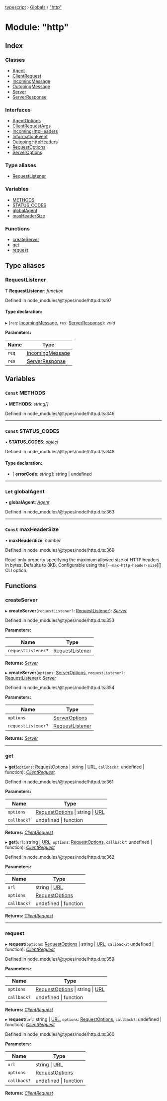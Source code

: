 [typescript](../README.md) › [Globals](../globals.md) › ["http"](_http_.md)

# Module: "http"

## Index

### Classes

* [Agent](../classes/_http_.agent.md)
* [ClientRequest](../classes/_http_.clientrequest.md)
* [IncomingMessage](../classes/_http_.incomingmessage.md)
* [OutgoingMessage](../classes/_http_.outgoingmessage.md)
* [Server](../classes/_http_.server.md)
* [ServerResponse](../classes/_http_.serverresponse.md)

### Interfaces

* [AgentOptions](../interfaces/_http_.agentoptions.md)
* [ClientRequestArgs](../interfaces/_http_.clientrequestargs.md)
* [IncomingHttpHeaders](../interfaces/_http_.incominghttpheaders.md)
* [InformationEvent](../interfaces/_http_.informationevent.md)
* [OutgoingHttpHeaders](../interfaces/_http_.outgoinghttpheaders.md)
* [RequestOptions](../interfaces/_http_.requestoptions.md)
* [ServerOptions](../interfaces/_http_.serveroptions.md)

### Type aliases

* [RequestListener](_http_.md#requestlistener)

### Variables

* [METHODS](_http_.md#const-methods)
* [STATUS_CODES](_http_.md#const-status_codes)
* [globalAgent](_http_.md#let-globalagent)
* [maxHeaderSize](_http_.md#const-maxheadersize)

### Functions

* [createServer](_http_.md#createserver)
* [get](_http_.md#get)
* [request](_http_.md#request)

## Type aliases

###  RequestListener

Ƭ **RequestListener**: *function*

Defined in node_modules/@types/node/http.d.ts:97

#### Type declaration:

▸ (`req`: [IncomingMessage](../classes/_http_.incomingmessage.md), `res`: [ServerResponse](../classes/_http_.serverresponse.md)): *void*

**Parameters:**

Name | Type |
------ | ------ |
`req` | [IncomingMessage](../classes/_http_.incomingmessage.md) |
`res` | [ServerResponse](../classes/_http_.serverresponse.md) |

## Variables

### `Const` METHODS

• **METHODS**: *string[]*

Defined in node_modules/@types/node/http.d.ts:346

___

### `Const` STATUS_CODES

• **STATUS_CODES**: *object*

Defined in node_modules/@types/node/http.d.ts:348

#### Type declaration:

* \[ **errorCode**: *string*\]: string | undefined

___

### `Let` globalAgent

• **globalAgent**: *[Agent](../classes/_http_.agent.md)*

Defined in node_modules/@types/node/http.d.ts:363

___

### `Const` maxHeaderSize

• **maxHeaderSize**: *number*

Defined in node_modules/@types/node/http.d.ts:369

Read-only property specifying the maximum allowed size of HTTP headers in bytes.
Defaults to 8KB. Configurable using the [`--max-http-header-size`][] CLI option.

## Functions

###  createServer

▸ **createServer**(`requestListener?`: [RequestListener](_http_.md#requestlistener)): *[Server](../classes/_http_.server.md)*

Defined in node_modules/@types/node/http.d.ts:353

**Parameters:**

Name | Type |
------ | ------ |
`requestListener?` | [RequestListener](_http_.md#requestlistener) |

**Returns:** *[Server](../classes/_http_.server.md)*

▸ **createServer**(`options`: [ServerOptions](../interfaces/_http_.serveroptions.md), `requestListener?`: [RequestListener](_http_.md#requestlistener)): *[Server](../classes/_http_.server.md)*

Defined in node_modules/@types/node/http.d.ts:354

**Parameters:**

Name | Type |
------ | ------ |
`options` | [ServerOptions](../interfaces/_http_.serveroptions.md) |
`requestListener?` | [RequestListener](_http_.md#requestlistener) |

**Returns:** *[Server](../classes/_http_.server.md)*

___

###  get

▸ **get**(`options`: [RequestOptions](../interfaces/_http_.requestoptions.md) | string | [URL](../classes/_url_.url.md), `callback?`: undefined | function): *[ClientRequest](../classes/_http_.clientrequest.md)*

Defined in node_modules/@types/node/http.d.ts:361

**Parameters:**

Name | Type |
------ | ------ |
`options` | [RequestOptions](../interfaces/_http_.requestoptions.md) &#124; string &#124; [URL](../classes/_url_.url.md) |
`callback?` | undefined &#124; function |

**Returns:** *[ClientRequest](../classes/_http_.clientrequest.md)*

▸ **get**(`url`: string | [URL](../classes/_url_.url.md), `options`: [RequestOptions](../interfaces/_http_.requestoptions.md), `callback?`: undefined | function): *[ClientRequest](../classes/_http_.clientrequest.md)*

Defined in node_modules/@types/node/http.d.ts:362

**Parameters:**

Name | Type |
------ | ------ |
`url` | string &#124; [URL](../classes/_url_.url.md) |
`options` | [RequestOptions](../interfaces/_http_.requestoptions.md) |
`callback?` | undefined &#124; function |

**Returns:** *[ClientRequest](../classes/_http_.clientrequest.md)*

___

###  request

▸ **request**(`options`: [RequestOptions](../interfaces/_http_.requestoptions.md) | string | [URL](../classes/_url_.url.md), `callback?`: undefined | function): *[ClientRequest](../classes/_http_.clientrequest.md)*

Defined in node_modules/@types/node/http.d.ts:359

**Parameters:**

Name | Type |
------ | ------ |
`options` | [RequestOptions](../interfaces/_http_.requestoptions.md) &#124; string &#124; [URL](../classes/_url_.url.md) |
`callback?` | undefined &#124; function |

**Returns:** *[ClientRequest](../classes/_http_.clientrequest.md)*

▸ **request**(`url`: string | [URL](../classes/_url_.url.md), `options`: [RequestOptions](../interfaces/_http_.requestoptions.md), `callback?`: undefined | function): *[ClientRequest](../classes/_http_.clientrequest.md)*

Defined in node_modules/@types/node/http.d.ts:360

**Parameters:**

Name | Type |
------ | ------ |
`url` | string &#124; [URL](../classes/_url_.url.md) |
`options` | [RequestOptions](../interfaces/_http_.requestoptions.md) |
`callback?` | undefined &#124; function |

**Returns:** *[ClientRequest](../classes/_http_.clientrequest.md)*
